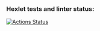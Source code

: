 ### Hexlet tests and linter status:
[![Actions Status](https://github.com/Mingrownake/frontend-project-11/actions/workflows/hexlet-check.yml/badge.svg)](https://github.com/Mingrownake/frontend-project-11/actions)